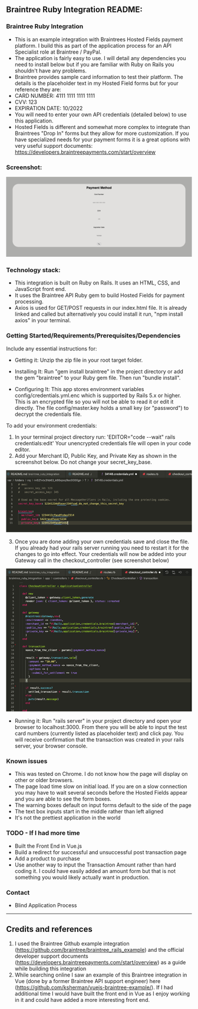 ## Braintree Ruby Integration README:

### Braintree Ruby Integration

- This is an example integration with Braintrees Hosted Fields payment platform. I build this as part of the application process for an API Specialist role at Braintree / PayPal.
- The application is fairly easy to use. I will detail any dependencies you need to install below but if you are familiar with Ruby on Rails you shouldn't have any problems. 
- Braintree provides sample card information to test their platform. The details is the placeholder text in my Hosted Field forms but for your reference they are: 
- CARD NUMBER: 4111 1111 1111 1111
- CVV: 123
- EXPIRATION DATE: 10/2022
- You will need to enter your own API credentials (detailed below) to use this application.
- Hosted Fields is different and somewhat more complex to integrate than Braintrees "Drop In" forms but they allow for more customization. If you have specialized needs for your payment forms it is a great options with very useful support documents: https://developers.braintreepayments.com/start/overview

### Screenshot:

![Checkout](/braintree_ruby_integration/public/screenshots/braintree_checkout_page_screenshot.png "Checkout")

### Technology stack: 
- This integration is built on Ruby on Rails. It uses an HTML, CSS, and JavaScript front end. 
- It uses the Braintree API Ruby gem to build Hosted Fields for payment processing.
- Axios is used for GET/POST requests in our index.html file. It is already linked and called but alternatively you could install it run, "npm install axios" in your terminal. 

### Getting Started/Requirements/Prerequisites/Dependencies
Include any essential instructions for:
- Getting it: Unzip the zip file in your root target folder.

- Installing It: Run "gem install braintree" in the project directory or add the gem "braintree" to your Ruby gem file. Then run "bundle install".

- Configuring It: This app stores environment variables config/credentials.yml.enc which is supported by Rails 5.x or higher. This is an encrypted file so you will not be able to read it or edit it directly. The file config/master.key holds a small key (or "password") to decrypt the credentials file.

To add your environment credentials: 
1. In your terminal project directory run: 'EDITOR="code --wait" rails credentials:edit' Your unencrypted credentials file will open in your code editor.
2. Add your Merchant ID, Public Key, and Private Key as shown in the screenshot below. Do not change your secret_key_base.

![Credentials](/braintree_ruby_integration/public/screenshots/braintree_credentials_example.png "Credentials")

3. Once you are done adding your own credentials save and close the file. If you already had your rails server running you need to restart it for the changes to go into effect. Your credentials will now be added into your Gateway call in the checkout_controller (see screenshot below)

![Controller](/braintree_ruby_integration/public/screenshots/braintree_credentials_example_in_controller.png "Controller")

- Running it: Run "rails server" in your project directory and open your browser to localhost:3000. From there you will be able to input the test card numbers (currently listed as placeholder text) and click pay. You will receive confirmation that the transaction was created in your rails server, your browser console.

### Known issues
- This was tested on Chrome. I do not know how the page will display on other or older browsers. 
- The page load time slow on initial load. If you are on a slow connection you may have to wait several seconds before the Hosted Fields appear and you are able to see the form boxes.
- The warning boxes default on input forms default to the side of the page
- The text box inputs start in the middle rather than left aligned
- It's not the prettiest application in the world

### TODO - If I had more time
- Built the Front End in Vue.js
- Build a redirect for successful and unsuccessful post transaction page
- Add a product to purchase
- Use another way to input the Transaction Amount rather than hard coding it. I could have easily added an amount form but that is not something you would likely actually want in production. 

### Contact
- Blind Application Process 

----

## Credits and references

1. I used the Braintree Github example integration (https://github.com/braintree/braintree_rails_example) and the official developer support documents (https://developers.braintreepayments.com/start/overview) as a guide while building this integration
2. While searching online I saw an example of this Braintree integration in Vue (done by a former Braintree API support engineer) here (https://github.com/ksherman/vuejs-braintree-example/). If I had additional time I would have built the front end in Vue as I enjoy working in it and could have added a more interesting front end.  
